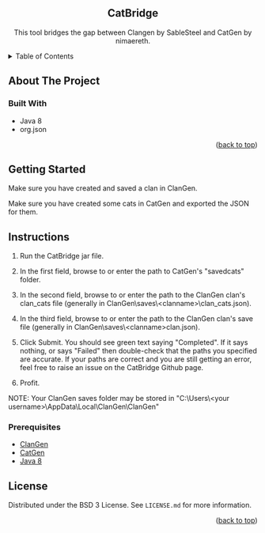 <!-- Improved compatibility of back to top link: See: https://github.com/othneildrew/Best-README-Template/pull/73 -->
<a name="readme-top"></a>
<!--
*** Thanks for checking out the Best-README-Template. If you have a suggestion
*** that would make this better, please fork the repo and create a pull request
*** or simply open an issue with the tag "enhancement".
*** Don't forget to give the project a star!
*** Thanks again! Now go create something AMAZING! :D
-->

<!-- PROJECT LOGO -->
<br />

<h2 align="center">CatBridge</h2>

  <p align="center">
    This tool bridges the gap between Clangen by SableSteel and CatGen by nimaereth.
  </p>
</div>



<!-- TABLE OF CONTENTS -->
<details>
  <summary>Table of Contents</summary>
  <ol>
    <li>
      <a href="#about-the-project">About The Project</a>
      <ul>
        <li><a href="#built-with">Built With</a></li>
      </ul>
    </li>
    <li>
      <a href="#getting-started">Getting Started</a>
      <ul>
        <li><a href="#prerequisites">Prerequisites</a></li>
      </ul>
    </li>
    <li><a href="#license">License</a></li>
  </ol>
</details>



<!-- ABOUT THE PROJECT -->
## About The Project


### Built With

* Java 8
* org.json

<p align="right">(<a href="#readme-top">back to top</a>)</p>



<!-- GETTING STARTED -->
## Getting Started

Make sure you have created and saved a clan in ClanGen.

Make sure you have created some cats in CatGen and exported the JSON for them.

<!-- INSTRUCTIONS -->
## Instructions

1. Run the CatBridge jar file.
   
2. In the first field, browse to or enter the path to CatGen's "savedcats" folder.

3. In the second field, browse to or enter the path to the ClanGen clan's clan_cats file (generally in ClanGen\saves\\<clanname\>\clan_cats.json).

4. In the third field, browse to or enter the path to the ClanGen clan's save file (generally in ClanGen\saves\\<clanname\>clan.json).

5. Click Submit. You should see green text saying "Completed". If it says nothing, or says "Failed" then double-check that the paths you specified are accurate. If your paths are correct and you are still getting an error, feel free to raise an issue on the CatBridge Github page.

6. Profit.

NOTE: Your ClanGen saves folder may be stored in "C:\Users\\<your username\>\AppData\Local\ClanGen\ClanGen"


### Prerequisites

* <a href="https://github.com/ClanGenOfficial/clangen">ClanGen</a>
* <a href="https://github.com/nimaereth/CatGen">CatGen</a>
* <a href="https://www.java.com/download/ie_manual.jsp">Java 8</a>



<!-- LICENSE -->
## License

Distributed under the BSD 3 License. See `LICENSE.md` for more information.

<p align="right">(<a href="#readme-top">back to top</a>)</p>

<!-- MARKDOWN LINKS & IMAGES -->
<!-- https://www.markdownguide.org/basic-syntax/#reference-style-links -->
[contributors-shield]: https://img.shields.io/github/contributors/skmoOcean/CatBridge.svg?style=for-the-badge
[contributors-url]: https://github.com/skmoOcean/CatBridge/graphs/contributors
[forks-shield]: https://img.shields.io/github/forks/skmoOcean/CatBridge.svg?style=for-the-badge
[forks-url]: https://github.com/skmoOcean/CatBridge/network/members
[stars-shield]: https://img.shields.io/github/stars/skmoOcean/CatBridge.svg?style=for-the-badge
[stars-url]: https://github.com/skmoOcean/CatBridge/stargazers
[issues-shield]: https://img.shields.io/github/issues/skmoOcean/CatBridge.svg?style=for-the-badge
[issues-url]: https://github.com/skmoOcean/CatBridge/issues
[license-shield]: https://img.shields.io/github/license/skmoOcean/CatBridge.svg?style=for-the-badge
[license-url]: https://github.com/skmoOcean/CatBridge/blob/master/LICENSE.txt
[linkedin-shield]: https://img.shields.io/badge/-LinkedIn-black.svg?style=for-the-badge&logo=linkedin&colorB=555
[linkedin-url]: https://linkedin.com/in/linkedin_username
[product-screenshot]: images/screenshot.png
[Next.js]: https://img.shields.io/badge/next.js-000000?style=for-the-badge&logo=nextdotjs&logoColor=white
[Next-url]: https://nextjs.org/
[React.js]: https://img.shields.io/badge/React-20232A?style=for-the-badge&logo=react&logoColor=61DAFB
[React-url]: https://reactjs.org/
[Vue.js]: https://img.shields.io/badge/Vue.js-35495E?style=for-the-badge&logo=vuedotjs&logoColor=4FC08D
[Vue-url]: https://vuejs.org/
[Angular.io]: https://img.shields.io/badge/Angular-DD0031?style=for-the-badge&logo=angular&logoColor=white
[Angular-url]: https://angular.io/
[Svelte.dev]: https://img.shields.io/badge/Svelte-4A4A55?style=for-the-badge&logo=svelte&logoColor=FF3E00
[Svelte-url]: https://svelte.dev/
[Laravel.com]: https://img.shields.io/badge/Laravel-FF2D20?style=for-the-badge&logo=laravel&logoColor=white
[Laravel-url]: https://laravel.com
[Bootstrap.com]: https://img.shields.io/badge/Bootstrap-563D7C?style=for-the-badge&logo=bootstrap&logoColor=white
[Bootstrap-url]: https://getbootstrap.com
[JQuery.com]: https://img.shields.io/badge/jQuery-0769AD?style=for-the-badge&logo=jquery&logoColor=white
[JQuery-url]: https://jquery.com 
